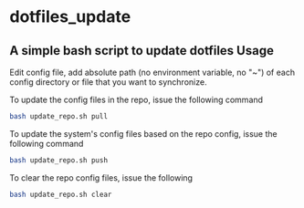 # dotfiles_update
A simple bash script to update dotfiles
Usage
----------------
Edit config file, add absolute path (no environment variable, no "~") of each config directory or file that you want to synchronize.

To update the config files in the repo, issue the following command
```bash
bash update_repo.sh pull
```

To update the system's config files based on the repo config, issue the following command
```bash
bash update_repo.sh push
```

To clear the repo config files, issue the following
```bash
bash update_repo.sh clear
```
